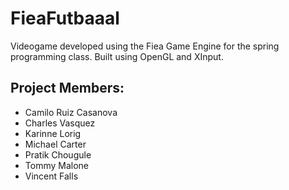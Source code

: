 # FieaFutbaaal
Videogame developed using the Fiea Game Engine for the spring programming class. Built using OpenGL and XInput.

## Project Members:
- Camilo Ruiz Casanova
- Charles Vasquez
- Karinne Lorig
- Michael Carter
- Pratik Chougule
- Tommy Malone
- Vincent Falls
